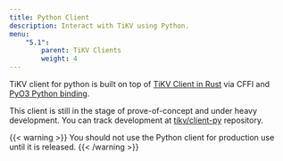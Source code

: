 ```yaml
---
title: Python Client
description: Interact with TiKV using Python.
menu:
    "5.1":
        parent: TiKV Clients
        weight: 4
---
```


TiKV client for python is built on top of [TiKV Client in Rust](https://github.com/tikv/client-rust) via CFFI and [PyO3 Python binding](https://github.com/PyO3/pyo3).

This client is still in the stage of prove-of-concept and under heavy development. You can track development at [tikv/client-py](https://github.com/tikv/client-py/) repository.

{{< warning >}}
You should not use the Python client for production use until it is released.
{{< /warning >}}
